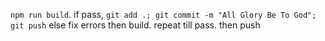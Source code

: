 `npm run build`. if pass, `git add .; git commit -m "All Glory Be To God"; git push` else fix errors then build. repeat till pass. then push